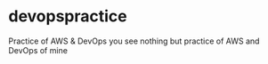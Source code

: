# devopspractice
Practice of AWS &amp; DevOps 
you see nothing but practice of AWS and DevOps of mine
